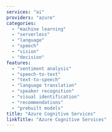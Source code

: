 ```yaml
---
services: "ai"
providers: "azure"
categories:
  - "machine learning"
  - "serverless"
  - "language"
  - "speech"
  - "vision"
  - "decision"
features:
  - "sentiment analysis"
  - "speech-to-text"
  - "text-to-speech"
  - "language translation"
  - "speaker recognition"
  - "visual identification"
  - "recommendations"
  - "prebuilt models"
title: "Azure Cognitive Services"
linkTitle: "Azure Cognitive Services"
---
```

